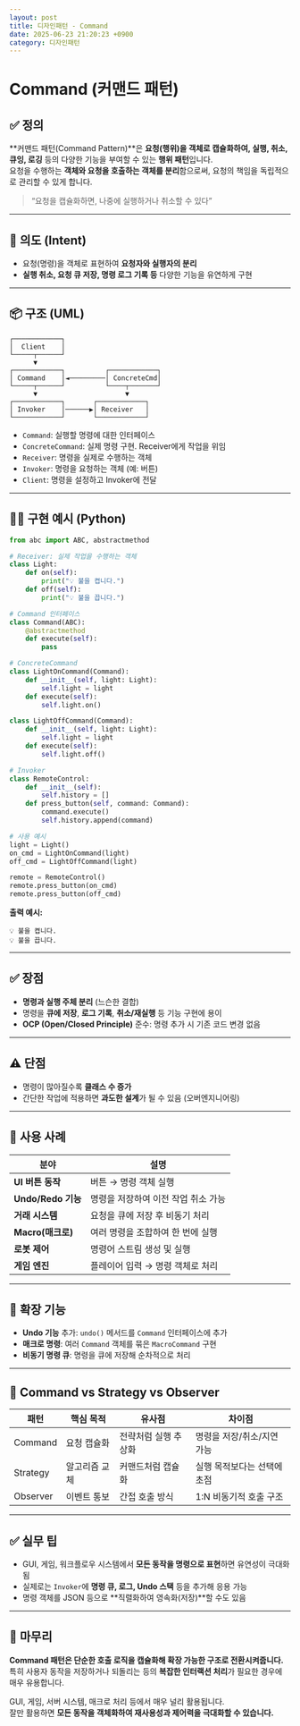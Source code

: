 ```yaml
---
layout: post
title: 디자인패턴 - Command
date: 2025-06-23 21:20:23 +0900
category: 디자인패턴
---
```

# Command (커맨드 패턴)

## ✅ 정의

**커맨드 패턴(Command Pattern)**은 **요청(행위)을 객체로 캡슐화하여, 실행, 취소, 큐잉, 로깅** 등의 다양한 기능을 부여할 수 있는 **행위 패턴**입니다.  
요청을 수행하는 **객체와 요청을 호출하는 객체를 분리**함으로써, 요청의 책임을 독립적으로 관리할 수 있게 합니다.

> “요청을 캡슐화하면, 나중에 실행하거나 취소할 수 있다”

---

## 🎯 의도 (Intent)

- 요청(명령)을 객체로 표현하여 **요청자와 실행자의 분리**
- **실행 취소, 요청 큐 저장, 명령 로그 기록 등** 다양한 기능을 유연하게 구현

---

## 📦 구조 (UML)

```
┌────────────┐
│  Client    │
└─────┬──────┘
      ▼
┌────────────┐          ┌────────────┐
│ Command    │◄─────────│ ConcreteCmd│
└─────┬──────┘          └────┬───────┘
      ▼                      ▼
┌────────────┐       ┌────────────┐
│ Invoker    │──────▶│ Receiver   │
└────────────┘       └────────────┘
```

- `Command`: 실행할 명령에 대한 인터페이스
- `ConcreteCommand`: 실제 명령 구현. Receiver에게 작업을 위임
- `Receiver`: 명령을 실제로 수행하는 객체
- `Invoker`: 명령을 요청하는 객체 (예: 버튼)
- `Client`: 명령을 설정하고 Invoker에 전달

---

## 🧑‍💻 구현 예시 (Python)

```python
from abc import ABC, abstractmethod

# Receiver: 실제 작업을 수행하는 객체
class Light:
    def on(self):
        print("💡 불을 켭니다.")
    def off(self):
        print("💡 불을 끕니다.")

# Command 인터페이스
class Command(ABC):
    @abstractmethod
    def execute(self):
        pass

# ConcreteCommand
class LightOnCommand(Command):
    def __init__(self, light: Light):
        self.light = light
    def execute(self):
        self.light.on()

class LightOffCommand(Command):
    def __init__(self, light: Light):
        self.light = light
    def execute(self):
        self.light.off()

# Invoker
class RemoteControl:
    def __init__(self):
        self.history = []
    def press_button(self, command: Command):
        command.execute()
        self.history.append(command)

# 사용 예시
light = Light()
on_cmd = LightOnCommand(light)
off_cmd = LightOffCommand(light)

remote = RemoteControl()
remote.press_button(on_cmd)
remote.press_button(off_cmd)
```

**출력 예시:**
```
💡 불을 켭니다.
💡 불을 끕니다.
```

---

## ✅ 장점

- **명령과 실행 주체 분리** (느슨한 결합)
- 명령을 **큐에 저장**, **로그 기록**, **취소/재실행** 등 기능 구현에 용이
- **OCP (Open/Closed Principle)** 준수: 명령 추가 시 기존 코드 변경 없음

---

## ⚠️ 단점

- 명령이 많아질수록 **클래스 수 증가**
- 간단한 작업에 적용하면 **과도한 설계**가 될 수 있음 (오버엔지니어링)

---

## 📌 사용 사례

| 분야 | 설명 |
|------|------|
| **UI 버튼 동작** | 버튼 → 명령 객체 실행 |
| **Undo/Redo 기능** | 명령을 저장하여 이전 작업 취소 가능 |
| **거래 시스템** | 요청을 큐에 저장 후 비동기 처리 |
| **Macro(매크로)** | 여러 명령을 조합하여 한 번에 실행 |
| **로봇 제어** | 명령어 스트림 생성 및 실행 |
| **게임 엔진** | 플레이어 입력 → 명령 객체로 처리 |

---

## 🔁 확장 기능

- **Undo 기능** 추가: `undo()` 메서드를 `Command` 인터페이스에 추가
- **매크로 명령**: 여러 `Command` 객체를 묶은 `MacroCommand` 구현
- **비동기 명령 큐**: 명령을 큐에 저장해 순차적으로 처리

---

## 🧠 Command vs Strategy vs Observer

| 패턴 | 핵심 목적 | 유사점 | 차이점 |
|------|-----------|--------|--------|
| Command | 요청 캡슐화 | 전략처럼 실행 추상화 | 명령을 저장/취소/지연 가능 |
| Strategy | 알고리즘 교체 | 커맨드처럼 캡슐화 | 실행 목적보다는 선택에 초점 |
| Observer | 이벤트 통보 | 간접 호출 방식 | 1:N 비동기적 호출 구조 |

---

## ✅ 실무 팁

- GUI, 게임, 워크플로우 시스템에서 **모든 동작을 명령으로 표현**하면 유연성이 극대화됨
- 실제로는 `Invoker`에 **명령 큐, 로그, Undo 스택** 등을 추가해 응용 가능
- 명령 객체를 JSON 등으로 **직렬화하여 영속화(저장)**할 수도 있음

---

## 🧠 마무리

**Command 패턴은 단순한 호출 로직을 캡슐화해 확장 가능한 구조로 전환시켜줍니다.**  
특히 사용자 동작을 저장하거나 되돌리는 등의 **복잡한 인터랙션 처리**가 필요한 경우에 매우 유용합니다.

GUI, 게임, 서버 시스템, 매크로 처리 등에서 매우 널리 활용됩니다.  
잘만 활용하면 **모든 동작을 객체화하여 재사용성과 제어력을 극대화할 수 있습니다.**